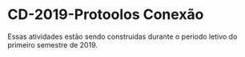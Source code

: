 # CD-2019-Protoolos Conexão


Essas atividades estão sendo construidas durante o periodo letivo do primeiro semestre de 2019.
